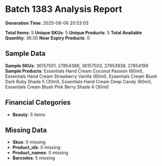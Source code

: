 # Batch 1383 Analysis Report

**Generation Time**: 2025-08-06 20:53:03

**Total Items**: 5
**Unique SKUs**: 5
**Unique Products**: 5
**Total Available Quantity**: 36.00
**Near Expiry Products**: 0

## Sample Data
**Sample SKUs**: 36157501, 27854388, 36157503, 27853938, 27854199
**Sample Products**: Essentials Hand Cream Coconut Passion (60ml), Essentials Hand Cream Strawberry Vanilla (60ml), Essentials Cream Blush Dark Ruby Shade 5 (30ml), Essentials Hand Cream Deep Candy (60ml), Essentials Cream Blush Pink Berry Shade 4 (30ml)

## Financial Categories
- **Beauty**: 5 items

## Missing Data
- **Skus**: 0 missing
- **Product_ids**: 0 missing
- **Product_names**: 0 missing
- **Barcodes**: 5 missing

